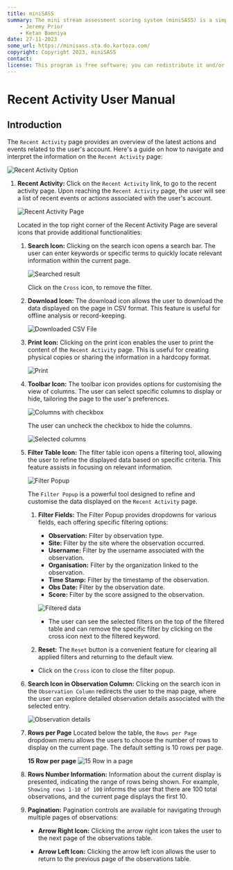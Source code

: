 ```yaml
---
title: miniSASS
summary: The mini stream assessment scoring system (miniSASS) is a simple and accessible citizen science tool for monitoring the water quality and health of stream and river systems. You collect a sample of aquatic macroinvertebrates (small, but large enough to see animals with no internal skeletons) from a site in a stream or river. The community of these aquatic macroinvertebrates present then tells you about the water quality and health of the stream or river based on the concept that different groups of aquatic macroinvertebrates have different tolerances and sensitivities to disturbance and pollution.
    - Jeremy Prior
    - Ketan Bamniya
date: 27-11-2023
some_url: https://minisass.sta.do.kartoza.com/
copyright: Copyright 2023, miniSASS
contact:
license: This program is free software; you can redistribute it and/or modify it under the terms of the GNU Affero General Public License as published by the Free Software Foundation; either version 3 of the License, or (at your option) any later version.
---
```


# Recent Activity User Manual

## Introduction

The `Recent Activity` page provides an overview of the latest actions and events related to the user's account. Here's a guide on how to navigate and interpret the information on the `Recent Activity` page:

![Recent Activity Option](./img/recent-activity-1.png)

1. **Recent Activity:** Click on the `Recent Activity` link, to go to the recent activity page. Upon reaching the `Recent Activity` page, the user will see a list of recent events or actions associated with the user's account.

    ![Recent Activity Page](./img/recent-activity-2.png)

    Located in the top right corner of the Recent Activity Page are several icons that provide additional functionalities:

    1. **Search Icon:** Clicking on the search icon opens a search bar. The user can enter keywords or specific terms to quickly locate relevant information within the current page.

        ![Searched result](./img/recent-activity-3.png)

        Click on the `Cross` icon, to remove the filter.

    2. **Download Icon:** The download icon allows the user to download the data displayed on the page in CSV format. This feature is useful for offline analysis or record-keeping.

        ![Downloaded CSV File](./img/recent-activity-4.png)

    3. **Print Icon:** Clicking on the print icon enables the user to print the content of the `Recent Activity` page. This is useful for creating physical copies or sharing the information in a hardcopy format.

        ![Print](./img/recent-activity-5.png)

    4. **Toolbar Icon:** The toolbar icon provides options for customising the view of columns. The user can select specific columns to display or hide, tailoring the page to the user's preferences.

        ![Columns with checkbox](./img/recent-activity-6.png)

        The user can uncheck the checkbox to hide the columns.

        ![Selected columns](./img/recent-activity-7.png)

    5. **Filter Table Icon:** The filter table icon opens a filtering tool, allowing the user to refine the displayed data based on specific criteria. This feature assists in focusing on relevant information.

        ![Filter Popup](./img/recent-activity-7.png)

        The `Filter Popup` is a powerful tool designed to refine and customise the data displayed on the `Recent Activity` page.

        1. **Filter Fields:** The Filter Popup provides dropdowns for various fields, each offering specific filtering options:

            - **Observation:** Filter by observation type.
            - **Site:** Filter by the site where the observation occurred.
            - **Username:** Filter by the username associated with the observation.
            - **Organisation:** Filter by the organization linked to the observation.
            - **Time Stamp:** Filter by the timestamp of the observation.
            - **Obs Date:** Filter by the observation date.
            - **Score:** Filter by the score assigned to the observation.

            ![Filtered data](./img/recent-activity-9.png)

            - The user can see the selected filters on the top of the filtered table and can remove the specific filter by clicking on the cross icon next to the filtered keyword.

        2. **Reset:** The `Reset` button is a convenient feature for clearing all applied filters and returning to the default view.

        - Click on the `Cross` icon to close the filter popup.

    6. **Search Icon in Observation Column:** Clicking on the search icon in the `Observation Column` redirects the user to the map page, where the user can explore detailed observation details associated with the selected entry.

        ![Observation details](./img/recent-activity-10.png)

    7. **Rows per Page** Located below the table, the `Rows per Page` dropdown menu allows the users to choose the number of rows to display on the current page. The default setting is 10 rows per page.

        **15 Row per page**
        ![15 Row in a page](./img/recent-activity-11.png)

    8. **Rows Number Information:** Information about the current display is presented, indicating the range of rows being shown. For example, `Showing rows 1-10 of 100` informs the user that there are 100 total observations, and the current page displays the first 10.

    9. **Pagination:** Pagination controls are available for navigating through multiple pages of observations:

        - **Arrow Right Icon:** Clicking the arrow right icon takes the user to the next page of the observations table.

        - **Arrow Left Icon:** Clicking the arrow left icon allows the user to return to the previous page of the observations table.
